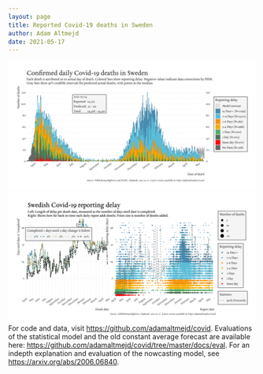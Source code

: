 ```yaml
---
layout: page
title: Reported Covid-19 deaths in Sweden
author: Adam Altmejd
date: 2021-05-17
---
```


![Graph of Swedish Covid-19 deaths with reporting delay.](deaths_lag_sweden_2021-05-17.png "Swedish Covid-19 deaths.")
![Graph of Swedish Covid-19 reporting delay in daily deaths.](lag_trend_sweden_2021-05-17.png "Trend in Swedish Covid-19 mortality reporting delay.")
For code and data, visit <https://github.com/adamaltmejd/covid>.
Evaluations of the statistical model and the old constant average forecast are available here: <https://github.com/adamaltmejd/covid/tree/master/docs/eval>.
For an indepth explanation and evaluation of the nowcasting model, see <https://arxiv.org/abs/2006.06840>.
